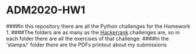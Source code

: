 # ADM2020-HW1

####In this repository there are all the Python challenges for the Homework 1.
####The folders are as many as the [Hackerrank](https://www.hackerrank.com/dashboard) challenges are, so in each folder there are all the exercises of that challenge. 
####In the 'stamps/' folder there are the PDFs printout about my submissions
